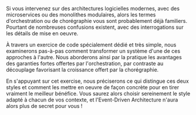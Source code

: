 Si vous intervenez sur des architectures logicielles modernes, avec des microservices ou des monolithes modulaires, alors les termes d'orchestration ou de chorégraphie vous sont probablement déjà familiers. Pourtant de nombreuses confusions existent, avec des interrogations sur les détails de mise en oeuvre.

À travers un exercice de code spécialement dédié et très simple, nous examinerons pas-à-pas comment transformer un système d'une de ces approches à l'autre. Nous aborderons ainsi par la pratique les avantages des garanties fortes offertes par l'orchestration, par contraste au découplage favorisant la croissance offert par la chorégraphie. 

En s'appuyant sur cet exercise, nous préciserons ce qui distingue ces deux styles et comment les mettre en oeuvre de façon concrète pour en tirer vraiment le meilleur bénéfice. Vous saurez alors choisir sereinement le style adapté à chacun de vos contexte, et l'Event-Driven Architecture n'aura alors plus de secret pour vous !
